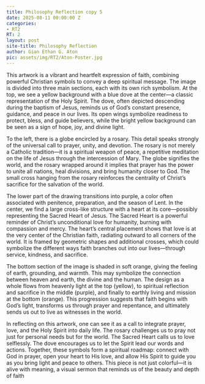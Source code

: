 ```yaml
---
title: Philosophy Reflection copy 5
date: 2025-08-11 00:00:00 Z
categories:
- RT2
RT: 2
layout: post
site-title: Philosophy Reflection
author: Gian Ethan G. Aton
pic: assets/img/RT2/Aton-Poster.jpg
---
```


This artwork is a vibrant and heartfelt expression of faith, combining powerful Christian symbols to convey a deep spiritual message. The image is divided into three main sections, each with its own rich symbolism. At the top, we see a yellow background with a blue dove at the center—a classic representation of the Holy Spirit. The dove, often depicted descending during the baptism of Jesus, reminds us of God’s constant presence, guidance, and peace in our lives. Its open wings symbolize readiness to protect, bless, and guide believers, while the bright yellow background can be seen as a sign of hope, joy, and divine light.

To the left, there is a globe encircled by a rosary. This detail speaks strongly of the universal call to prayer, unity, and devotion. The rosary is not merely a Catholic tradition—it is a spiritual weapon of peace, a repetitive meditation on the life of Jesus through the intercession of Mary. The globe signifies the world, and the rosary wrapped around it implies that prayer has the power to unite all nations, heal divisions, and bring humanity closer to God. The small cross hanging from the rosary reinforces the centrality of Christ’s sacrifice for the salvation of the world.

The lower part of the drawing transitions into purple, a color often associated with penitence, preparation, and the season of Lent. In the center, we find a large cross-like structure with a heart at its core—possibly representing the Sacred Heart of Jesus. The Sacred Heart is a powerful reminder of Christ’s unconditional love for humanity, burning with compassion and mercy. The heart’s central placement shows that love is at the very center of the Christian faith, radiating outward to all corners of the world. It is framed by geometric shapes and additional crosses, which could symbolize the different ways faith branches out into our lives—through service, kindness, and sacrifice.

The bottom section of the image is shaded in soft orange, giving the feeling of earth, grounding, and warmth. This may symbolize the connection between heaven and earth, the divine and the human. The design as a whole flows from heavenly light at the top (yellow), to spiritual reflection and sacrifice in the middle (purple), and finally to earthly living and mission at the bottom (orange). This progression suggests that faith begins with God’s light, transforms us through prayer and repentance, and ultimately sends us out to live as witnesses in the world.

In reflecting on this artwork, one can see it as a call to integrate prayer, love, and the Holy Spirit into daily life. The rosary challenges us to pray not just for personal needs but for the world. The Sacred Heart calls us to love selflessly. The dove encourages us to let the Spirit lead our words and actions. Together, these symbols form a spiritual roadmap: connect with God in prayer, open your heart to His love, and allow His Spirit to guide you as you bring light and peace to others. This piece is not just colorful—it is alive with meaning, a visual sermon that reminds us of the beauty and depth of faith
